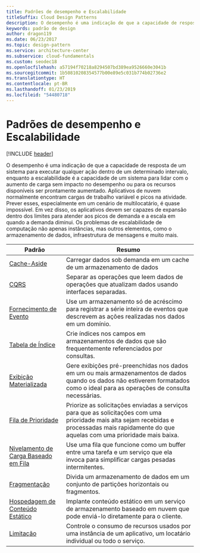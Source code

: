 ```yaml
---
title: Padrões de desempenho e Escalabilidade
titleSuffix: Cloud Design Patterns
description: O desempenho é uma indicação de que a capacidade de resposta de um sistema para executar qualquer ação dentro de um determinado intervalo, enquanto a escalabilidade é a capacidade de um sistema para lidar com o aumento de carga sem impacto no desempenho ou para os recursos disponíveis ser prontamente aumentado. Aplicativos de nuvem normalmente encontram cargas de trabalho variável e picos na atividade. Prever esses, especialmente em um cenário de multilocatário, é quase impossível. Em vez disso, os aplicativos devem ser capazes de expansão dentro dos limites para atender aos picos de demanda e a escala em quando a demanda diminui. Os problemas de escalabilidade de computação não apenas instâncias, mas outros elementos, como o armazenamento de dados, infraestrutura de mensagens e muito mais.
keywords: padrão de design
author: dragon119
ms.date: 06/23/2017
ms.topic: design-pattern
ms.service: architecture-center
ms.subservice: cloud-fundamentals
ms.custom: seodec18
ms.openlocfilehash: a57194f70218a8294507bd389ea9526660e3041b
ms.sourcegitcommit: 1b50810208354577b00e89e5c031b774b02736e2
ms.translationtype: HT
ms.contentlocale: pt-BR
ms.lasthandoff: 01/23/2019
ms.locfileid: "54480718"
---
```

# <a name="performance-and-scalability-patterns"></a>Padrões de desempenho e Escalabilidade

[!INCLUDE [header](../../_includes/header.md)]

O desempenho é uma indicação de que a capacidade de resposta de um sistema para executar qualquer ação dentro de um determinado intervalo, enquanto a escalabilidade é a capacidade de um sistema para lidar com o aumento de carga sem impacto no desempenho ou para os recursos disponíveis ser prontamente aumentado. Aplicativos de nuvem normalmente encontram cargas de trabalho variável e picos na atividade. Prever esses, especialmente em um cenário de multilocatário, é quase impossível. Em vez disso, os aplicativos devem ser capazes de expansão dentro dos limites para atender aos picos de demanda e a escala em quando a demanda diminui. Os problemas de escalabilidade de computação não apenas instâncias, mas outros elementos, como o armazenamento de dados, infraestrutura de mensagens e muito mais.

|                           Padrão                            |                                                                        Resumo                                                                         |
|--------------------------------------------------------------|--------------------------------------------------------------------------------------------------------------------------------------------------------|
|               [Cache-Aside](../cache-aside.md)               |                                                   Carregar dados sob demanda em um cache de um armazenamento de dados                                                   |
|                      [CQRS](../cqrs.md)                      |                           Separar as operações que leem dados de operações que atualizam dados usando interfaces separadas.                           |
|            [Fornecimento de Evento](../event-sourcing.md)            |                     Use um armazenamento só de acréscimo para registrar a série inteira de eventos que descrevem as ações realizadas nos dados em um domínio.                      |
|               [Tabela de Índice](../index-table.md)               |                                Crie índices nos campos em armazenamentos de dados que são frequentemente referenciados por consultas.                                |
|         [Exibição Materializada](../materialized-view.md)         |       Gere exibições pré-preenchidas nos dados em um ou mais armazenamentos de dados quando os dados não estiverem formatados como o ideal para as operações de consulta necessárias.        |
|            [Fila de Prioridade](../priority-queue.md)            | Priorize as solicitações enviadas a serviços para que as solicitações com uma prioridade mais alta sejam recebidas e processadas mais rapidamente do que aquelas com uma prioridade mais baixa. |
| [Nivelamento de Carga Baseado em Fila](../queue-based-load-leveling.md) |              Use uma fila que funcione como um buffer entre uma tarefa e um serviço que ela invoca para simplificar cargas pesadas intermitentes.               |
|                  [Fragmentação](../sharding.md)                  |                                           Divida um armazenamento de dados em um conjunto de partições horizontais ou fragmentos.                                           |
|    [Hospedagem de Conteúdo Estático](../static-content-hosting.md)    |                          Implante conteúdo estático em um serviço de armazenamento baseado em nuvem que pode enviá-lo diretamente para o cliente.                          |
|                [Limitação](../throttling.md)                |                Controle o consumo de recursos usados por uma instância de um aplicativo, um locatário individual ou todo o serviço.                 |
